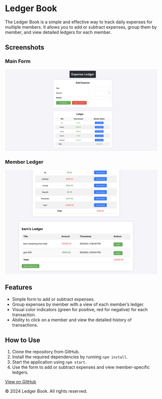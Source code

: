 <!DOCTYPE html>
<html lang="en">
<head>
    <meta charset="UTF-8">
    <meta name="viewport" content="width=device-width, initial-scale=1.0">
</head>
<body>
    <div class="container">
        <h1>Ledger Book</h1>
        <p>The Ledger Book is a simple and effective way to track daily expenses for multiple members. It allows you to add or subtract expenses, group them by member, and view detailed ledgers for each member.</p>
        <h2>Screenshots</h2>
        <div class="screenshot">
            <h3>Main Form</h3>
            <img src="1.png" alt="Main Form Screenshot">
        </div>
        <div class="screenshot">
            <h3>Member Ledger</h3>
            <img src="3.png" alt="Member Ledger Screenshot">
        </div>
        <div class="features">
            <h2>Features</h2>
            <ul>
                <li>Simple form to add or subtract expenses.</li>
                <li>Group expenses by member with a view of each member’s ledger.</li>
                <li>Visual color indicators (green for positive, red for negative) for each transaction.</li>
                <li>Ability to click on a member and view the detailed history of transactions.</li>
            </ul>
        </div>
        <h2>How to Use</h2>
        <ol>
            <li>Clone the repository from GitHub.</li>
            <li>Install the required dependencies by running <code>npm install</code>.</li>
            <li>Start the application using <code>npm start</code>.</li>
            <li>Use the form to add or subtract expenses and view member-specific ledgers.</li>
        </ol>
        <a href="[https:https://github.com/sandykhot10/Expense-Application](https://github.com/sandykhot10/Expense-Application)" class="cta-button">View on GitHub</a>
        <div class="footer">
            <p>&copy; 2024 Ledger Book. All rights reserved.</p>
        </div>
    </div>
</body>
</html>
